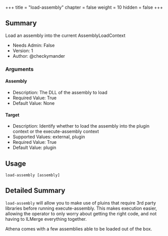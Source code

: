 +++
title = "load-assembly"
chapter = false
weight = 10
hidden = false
+++

## Summary
Load an assembly into the current AssemblyLoadContext
  
- Needs Admin: False  
- Version: 1  
- Author: @checkymander  

### Arguments

#### Assembly

- Description: The DLL of the assembly to load
- Required Value: True  
- Default Value: None  

#### Target

- Description: Identify whether to load the assembly into the plugin context or the execute-assembly context
- Supported Values: external, plugin
- Required Value: True  
- Default Value: plugin  

## Usage

```
load-assembly [assembly]
```

## Detailed Summary
`load-assembly` will allow you to make use of pluins that require 3rd party libraries before running execute-assembly. This makes execution easier, allowing the operator to only worry about getting the right code, and not having to ILMerge everything together.

Athena comes with a few assemblies able to be loaded out of the box.